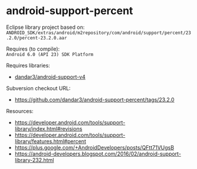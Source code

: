 android-support-percent
======================

Eclipse library project based on:<br/>
`ANDROID_SDK/extras/android/m2repository/com/android/support/percent/23.2.0/percent-23.2.0.aar`

Requires (to compile):<br/>
`Android 6.0 (API 23) SDK Platform`

Requires libraries:</br>
* [dandar3/android-support-v4](https://github.com/dandar3/android-support-v4)

Subversion checkout URL:<br/>
* https://github.com/dandar3/android-support-percent/tags/23.2.0

Resources:<br/>
* https://developer.android.com/tools/support-library/index.html#revisions
* https://developer.android.com/tools/support-library/features.html#percent
* https://plus.google.com/+AndroidDevelopers/posts/QFtt71VUgsB
* https://android-developers.blogspot.com/2016/02/android-support-library-232.html
